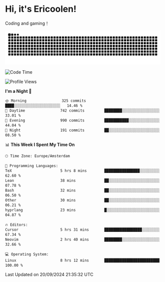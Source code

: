 # Hi, it's Ericoolen!
Coding and gaming！

<picture>
  <source media="(prefers-color-scheme: dark)" srcset="https://raw.githubusercontent.com/Eric-Song-Nop/Eric-Song-Nop/output/github-contribution-grid-snake-dark.svg">
  <source media="(prefers-color-scheme: light)" srcset="https://raw.githubusercontent.com/Eric-Song-Nop/Eric-Song-Nop/output/github-contribution-grid-snake.svg">
  <img alt="github contribution grid snake animation" src="https://raw.githubusercontent.com/Eric-Song-Nop/Eric-Song-Nop/output/github-contribution-grid-snake.svg">
</picture>

<!--START_SECTION:waka-->
![Code Time](http://img.shields.io/badge/Code%20Time-1%2C492%20hrs%2021%20mins-blue)

![Profile Views](http://img.shields.io/badge/Profile%20Views-1-blue)

**I'm a Night 🦉** 

```text
🌞 Morning                325 commits         ████░░░░░░░░░░░░░░░░░░░░░   14.46 % 
🌆 Daytime                742 commits         ████████░░░░░░░░░░░░░░░░░   33.01 % 
🌃 Evening                990 commits         ███████████░░░░░░░░░░░░░░   44.04 % 
🌙 Night                  191 commits         ██░░░░░░░░░░░░░░░░░░░░░░░   08.50 % 
```


📊 **This Week I Spent My Time On** 

```text
🕑︎ Time Zone: Europe/Amsterdam

💬 Programming Languages: 
TeX                      5 hrs 8 mins        ████████████████░░░░░░░░░   62.60 % 
Lean                     38 mins             ██░░░░░░░░░░░░░░░░░░░░░░░   07.78 % 
Bash                     32 mins             ██░░░░░░░░░░░░░░░░░░░░░░░   06.50 % 
Other                    30 mins             ██░░░░░░░░░░░░░░░░░░░░░░░   06.21 % 
hyprlang                 23 mins             █░░░░░░░░░░░░░░░░░░░░░░░░   04.87 % 

🔥 Editors: 
Cursor                   5 hrs 31 mins       █████████████████░░░░░░░░   67.34 % 
Neovim                   2 hrs 40 mins       ████████░░░░░░░░░░░░░░░░░   32.66 % 

💻 Operating System: 
Linux                    8 hrs 12 mins       █████████████████████████   100.00 % 
```


 Last Updated on 20/09/2024 21:35:32 UTC
<!--END_SECTION:waka-->
